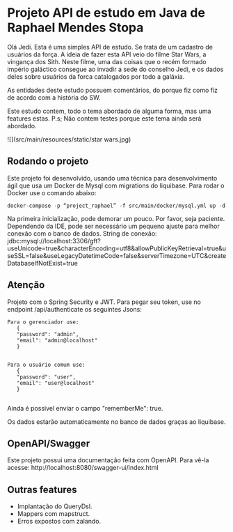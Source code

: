 # Projeto API de estudo em Java de Raphael Mendes Stopa

Olá Jedi. Esta é uma simples API de estudo. Se trata de um cadastro de usuários da força. A ideia de fazer esta API veio do filme Star Wars, a vingança dos Sith. Neste filme, uma das coisas que o recém formado império galáctico consegue ao invadir a sede do conselho Jedi, e os dados deles sobre usuários da forca catalogados por todo a galáxia.

As entidades deste estudo possuem comentários, do porque fiz como fiz de acordo com a história do SW.

Este estudo contem, todo o tema abordado de alguma forma, mas uma features estas. P.s; Não contem testes porque este tema ainda será abordado.

![](src/main/resources/static/star wars.jpg)

## Rodando o projeto

Este projeto foi desenvolvido, usando uma técnica para desenvolvimento ágil que usa um Docker de Mysql com migrations do liquibase. Para rodar o Docker use o comando abaixo:

```
docker-compose -p “project_raphael” -f src/main/docker/mysql.yml up -d
```

Na primeira inicialização, pode demorar um pouco. Por favor, seja paciente. Dependendo da IDE, pode ser necessário um pequeno ajuste para melhor conexão com o banco de dados. String de conexão: jdbc:mysql://localhost:3306/gft?useUnicode=true&characterEncoding=utf8&allowPublicKeyRetrieval=true&useSSL=false&useLegacyDatetimeCode=false&serverTimezone=UTC&createDatabaseIfNotExist=true


## Atenção

Projeto com o Spring Security e JWT. Para pegar seu token, use no endpoint /api/authenticate os seguintes Jsons:

```
Para o gerenciador use:
   {
   "password": "admin",
   "email": "admin@localhost"
   }


Para o usuário comum use:
   {
   "password": "user",
   "email": "user@localhost"
   }
  
```
Ainda é possível enviar o campo "rememberMe": true.

Os dados estarão automaticamente no banco de dados graças ao liquibase.

## OpenAPI/Swagger
Este projeto possui uma documentação feita com OpenAPI. Para vê-la acesse: http://localhost:8080/swagger-ui/index.html

## Outras features
* Implantação do QueryDsl.
* Mappers com mapstruct.
* Erros expostos com zalando.